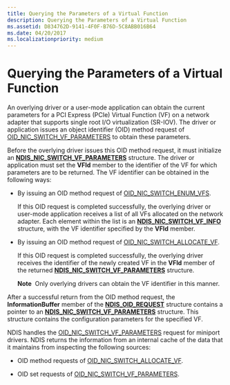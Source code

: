 ```yaml
---
title: Querying the Parameters of a Virtual Function
description: Querying the Parameters of a Virtual Function
ms.assetid: D834762D-9141-4F0F-B76D-5C8ABB016B64
ms.date: 04/20/2017
ms.localizationpriority: medium
---
```


# Querying the Parameters of a Virtual Function


An overlying driver or a user-mode application can obtain the current parameters for a PCI Express (PCIe) Virtual Function (VF) on a network adapter that supports single root I/O virtualization (SR-IOV). The driver or application issues an object identifier (OID) method request of [OID\_NIC\_SWITCH\_VF\_PARAMETERS](https://docs.microsoft.com/windows-hardware/drivers/network/oid-nic-switch-vf-parameters) to obtain these parameters.

Before the overlying driver issues this OID method request, it must initialize an [**NDIS\_NIC\_SWITCH\_VF\_PARAMETERS**](https://docs.microsoft.com/windows-hardware/drivers/ddi/ntddndis/ns-ntddndis-_ndis_nic_switch_vf_parameters) structure. The driver or application must set the **VFId** member to the identifier of the VF for which parameters are to be returned. The VF identifier can be obtained in the following ways:

-   By issuing an OID method request of [OID\_NIC\_SWITCH\_ENUM\_VFS](https://docs.microsoft.com/windows-hardware/drivers/network/oid-nic-switch-enum-vfs).

    If this OID request is completed successfully, the overlying driver or user-mode application receives a list of all VFs allocated on the network adapter. Each element within the list is an [**NDIS\_NIC\_SWITCH\_VF\_INFO**](https://docs.microsoft.com/windows-hardware/drivers/ddi/ntddndis/ns-ntddndis-_ndis_nic_switch_vf_info) structure, with the VF identifier specified by the **VFId** member.

-   By issuing an OID method request of [OID\_NIC\_SWITCH\_ALLOCATE\_VF](https://docs.microsoft.com/windows-hardware/drivers/network/oid-nic-switch-allocate-vf).

    If this OID request is completed successfully, the overlying driver receives the identifier of the newly created VF in the **VFId** member of the returned [**NDIS\_NIC\_SWITCH\_VF\_PARAMETERS**](https://docs.microsoft.com/windows-hardware/drivers/ddi/ntddndis/ns-ntddndis-_ndis_nic_switch_vf_parameters) structure.

    **Note**  Only overlying drivers can obtain the VF identifier in this manner.

     

After a successful return from the OID method request, the **InformationBuffer** member of the [**NDIS\_OID\_REQUEST**](https://docs.microsoft.com/windows-hardware/drivers/ddi/ndis/ns-ndis-_ndis_oid_request) structure contains a pointer to an [**NDIS\_NIC\_SWITCH\_VF\_PARAMETERS**](https://docs.microsoft.com/windows-hardware/drivers/ddi/ntddndis/ns-ntddndis-_ndis_nic_switch_vf_parameters) structure. This structure contains the configuration parameters for the specified VF.

NDIS handles the [OID\_NIC\_SWITCH\_VF\_PARAMETERS](https://docs.microsoft.com/windows-hardware/drivers/network/oid-nic-switch-vf-parameters) request for miniport drivers. NDIS returns the information from an internal cache of the data that it maintains from inspecting the following sources:

-   OID method requests of [OID\_NIC\_SWITCH\_ALLOCATE\_VF](https://docs.microsoft.com/windows-hardware/drivers/network/oid-nic-switch-allocate-vf).

-   OID set requests of [OID\_NIC\_SWITCH\_VF\_PARAMETERS](https://docs.microsoft.com/windows-hardware/drivers/network/oid-nic-switch-vf-parameters).

 

 





